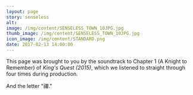```yaml
---
layout: page
story: senseless
alt:
image: /img/content/SENSELESS_TOWN_10JPG.jpg
thumb_image: /img/content/SENSELESS_TOWN_10JPG.jpg
icon_image: /img/content/STANDARD.png
date: 2017-02-13 14:00:00
---
```



This page was brought to you by the soundtrack to Chapter 1 (A Knight to Remember) of *King's Quest (2015)*, which we listened to straight through four times during production.

And the letter "禪."